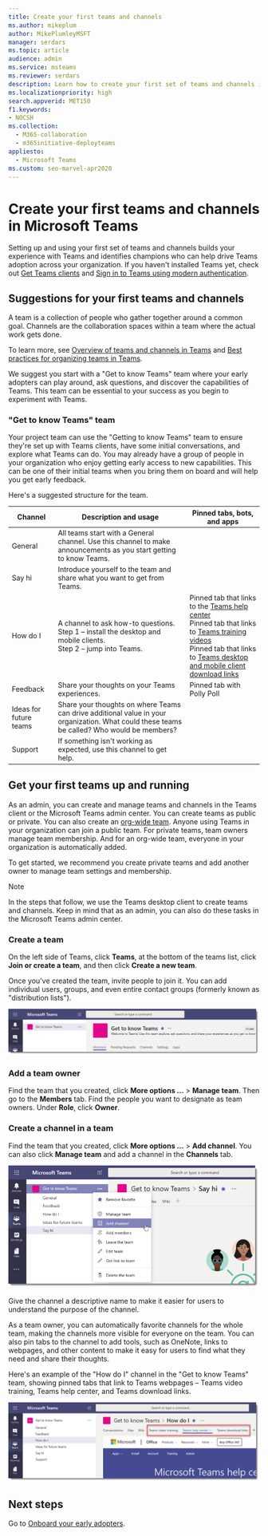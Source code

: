 ```yaml
---
title: Create your first teams and channels
ms.author: mikeplum
author: MikePlumleyMSFT
manager: serdars
ms.topic: article
audience: admin
ms.service: msteams
ms.reviewer: serdars
description: Learn how to create your first set of teams and channels in Microsoft Teams client or the Microsoft Teams admin center.
ms.localizationpriority: high
search.appverid: MET150
f1.keywords:
- NOCSH
ms.collection:
  - M365-collaboration
  - m365initiative-deployteams
appliesto:
  - Microsoft Teams
ms.custom: seo-marvel-apr2020
---
```


# Create your first teams and channels in Microsoft Teams

Setting up and using your first set of teams and channels builds your experience with Teams and identifies champions who can help drive Teams adoption across your organization.
If you haven't installed Teams yet, check out [Get Teams clients](get-clients.md) and [Sign in to Teams using modern authentication](sign-in-teams.md).

## Suggestions for your first teams and channels

 A team is a collection of people who gather together around a common goal. Channels are the collaboration spaces within a team where the actual work gets done.

To learn more, see [Overview of teams and channels in Teams](teams-channels-overview.md) and [Best practices for organizing teams in Teams](best-practices-organizing.md).

 We suggest you start with a "Get to know Teams" team where your early adopters can play around, ask questions, and discover the capabilities of Teams. This team can be essential to your success as you begin to experiment with Teams.

### "Get to know Teams" team

Your project team can use the "Getting to know Teams" team to ensure they're set up with Teams clients, have some initial conversations, and explore what Teams can do. You may already have a group of people in your organization who enjoy getting early access to new capabilities. This can be one of their initial teams when you bring them on board and will help you get early feedback.

Here's a suggested structure for the team.

| Channel | Description and usage | Pinned tabs, bots, and apps |
| ------------ | -------------------- | -------------------- |
| General | All teams start with a General channel. Use this channel to make announcements as you start getting to know Teams. |  |
| Say hi | Introduce yourself to the team and share what you want to get from Teams. |  |
| How do I | A channel to ask how-to questions.</br>Step 1 – install the desktop and mobile clients.</br>Step 2 – jump into Teams.| Pinned tab that links to the [Teams help center](https://support.office.com/teams)</br>Pinned tab that links to [Teams training videos](https://support.office.com/article/microsoft-teams-video-training-4f108e54-240b-4351-8084-b1089f0d21d7)</br>Pinned tab that links to [Teams desktop and mobile client download links](https://teams.microsoft.com/downloads) |
| Feedback | Share your thoughts on your Teams experiences. | Pinned tab with Polly Poll|
| Ideas for future teams | Share your thoughts on where Teams can drive additional value in your organization. What could these teams be called? Who would be members? ||
| Support | If something isn't working as expected, use this channel to get help. ||

## Get your first teams up and running

As an admin, you can create and manage teams and channels in the Teams client or the Microsoft Teams admin center. You can create teams as public or private. You can also create an [org-wide team](create-an-org-wide-team.md). Anyone using Teams in your organization can join a public team. For private teams, team owners manage team membership. And for an org-wide team, everyone in your organization is automatically added.

To get started, we recommend you create private teams and add another owner to manage team settings and membership.

> [!NOTE]
> In the steps that follow, we use the Teams desktop client to create teams and channels. Keep in mind that as an admin, you can also do these tasks in the Microsoft Teams admin center.

### Create a team

On the left side of Teams, click **Teams**, at the bottom of the teams list, click **Join or create a team**, and then click **Create a new team**.

Once you've created the team, invite people to join it. You can add individual users, groups, and even entire contact groups (formerly known as "distribution lists").

![Screen shot of an example team, showing the team name and description.](media/get-started-with-teams-create-team.png "Screen shot of an example Get to know Teams team, showing the team name and description")

### Add a team owner

Find the team that you created, click **More options ...** > **Manage team**. Then go to the **Members** tab. Find the people you want to designate as team owners. Under **Role**, click **Owner**.

### Create a channel in a team

Find the team that you created, click **More options ...** > **Add channel**. You can also click **Manage team** and add a channel in the **Channels** tab.

![Screen shot of the options available when you click More options.](media/get-started-with-teams-add-channel.png "Screen shot of the Add channel option, Manage team option, and other options that are available when you click More options on a team")

Give the channel a descriptive name to make it easier for users to understand the purpose of the channel.

As a team owner, you can automatically favorite channels for the whole team, making the channels more visible for everyone on the team. You can also pin tabs to the channel to add tools, such as OneNote, links to webpages, and other content to make it easy for users to find what they need and share their thoughts.

Here's an example of the "How do I" channel in the "Get to know Teams" team, showing pinned tabs that link to Teams webpages &ndash; Teams video training, Teams help center, and Teams download links.

![Screen shot of tabs pinned to the example team.](media/get-started-with-teams-add-tabs.png "Screen shot of tabs pinned to the example Get to know Teams team.")

## Next steps

Go to [Onboard your early adopters](get-started-with-teams-onboard-early-adopters.md).
